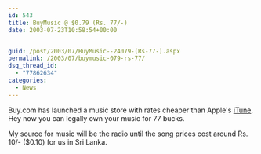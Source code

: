 ```yaml
---
id: 543
title: BuyMusic @ $0.79 (Rs. 77/-)
date: 2003-07-23T10:58:54+00:00


guid: /post/2003/07/BuyMusic--24079-(Rs-77-).aspx
permalink: /2003/07/buymusic-079-rs-77/
dsq_thread_id:
  - "77862634"
categories:
  - News
---
```

<body xmlns="http://www.w3.org/1999/xhtml">
    <p>
        Buy.com has launched a music store with rates cheaper than Apple's <a href="http://www.apple.com/itunes">iTune</a>.
        Hey now you can legally own your music for 77 bucks. 
    </p>
    <p>
        My source for music will be the radio until the song prices cost around&#160;Rs. 10/-
        ($0.10) for&#160;us in&#160;Sri Lanka. 
    </p>
</body>